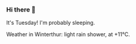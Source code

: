 ### Hi there :wave:

It's Tuesday! I'm probably sleeping.

Weather in Winterthur: light rain shower, at +11°C.
